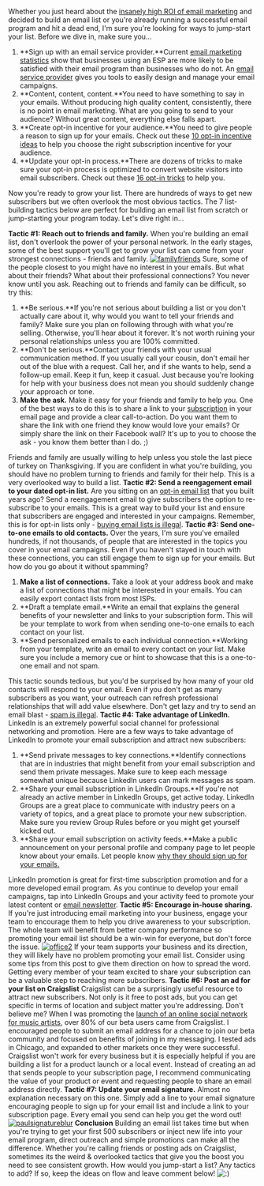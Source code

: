 Whether you just heard about the [insanely high ROI of email
marketing](http://blog.expresspigeon.com/2014/01/06/email-marketing-statistics-2014/)
and decided to build an email list or you're already running a
successful email program and hit a dead end, I'm sure you're looking for
ways to jump-start your list. Before we dive in, make sure you...

1.  **Sign up with an email service provider.**Current [email marketing
    statistics](http://blog.expresspigeon.com/2014/01/06/email-marketing-statistics-2014/)
    show that businesses using an ESP are more likely to be satisfied
    with their email program than businesses who do not. An [email
    service provider](http://expresspigeon.com) gives you tools to
    easily design and manage your email campaigns.
2.  **Content, content, content.**You need to have something to say in
    your emails. Without producing high quality content, consistently,
    there is no point in email marketing. What are you going to send to
    your audience? Without great content, everything else falls apart.
3.  **Create opt-in incentive for your audience.**You need to give
    people a reason to sign up for your emails. Check out these [10
    opt-in incentive
    ideas](http://blog.expresspigeon.com/2014/04/21/10-powerful-opt-in-incentives-that-will-get-you-more-email-subscribers/)
    to help you choose the right subscription incentive for your
    audience.
4.  **Update your opt-in process.**There are dozens of tricks to make
    sure your opt-in process is optimized to convert website visitors
    into email subscribers. Check out these [16 opt-in
    tricks](http://blog.expresspigeon.com/2014/02/24/16-opt-in-tricks-to-grow-your-email-list/)
    to help you.

Now you're ready to grow your list. There are hundreds of ways to get
new subscribers but we often overlook the most obvious tactics. The 7
list-building tactics below are perfect for building an email list from
scratch or jump-starting your program today. Let's dive right in...

**Tactic \#1: Reach out to friends and family.** When you're building an
email list, don't overlook the power of your personal network. In the
early stages, some of the best support you'll get to grow your list can
come from your strongest connections - friends and family.
[![familyfriends](http://blog.expresspigeon.com/wp-content/uploads/2014/04/familyfriends.jpg)](http://blog.expresspigeon.com/wp-content/uploads/2014/04/familyfriends.jpg)
Sure, some of the people closest to you might have no interest in your
emails. But what about their friends? What about their professional
connections? You never know until you ask. Reaching out to friends and
family can be difficult, so try this:

1.  **Be serious.**If you're not serious about building a list or you
    don't actually care about it, why would you want to tell your
    friends and family? Make sure you plan on following through with
    what you're selling. Otherwise, you'll hear about it forever. It's
    not worth ruining your personal relationships unless you are 100%
    committed.
2.  **Don't be serious.**Contact your friends with your usual
    communication method. If you usually call your cousin, don't email
    her out of the blue with a request. Call her, and if she wants to
    help, send a follow-up email. Keep it fun, keep it casual. Just
    because you're looking for help with your business does not mean you
    should suddenly change your approach or tone.
3.  **Make the ask.** Make it easy for your friends and family to help
    you. One of the best ways to do this is to share a link to your
    [subscription](http://blog.expresspigeon.com/2013/11/18/custom-email-subscription-form/)
    in your email page and provide a clear call-to-action. Do you want
    them to share the link with one friend they know would love your
    emails? Or simply share the link on their Facebook wall? It's up to
    you to choose the ask - you know them better than I do. ;)

Friends and family are usually willing to help unless you stole the last
piece of turkey on Thanksgiving. If you are confident in what you're
building, you should have no problem turning to friends and family for
their help. This is a very overlooked way to build a list. **Tactic \#2:
Send a reengagement email to your dated opt-in list.** Are you sitting
on an [opt-in email
list](http://blog.expresspigeon.com/2014/02/24/16-opt-in-tricks-to-grow-your-email-list/)
that you built years ago? Send a reengagement email to give subscribers
the option to re-subscribe to your emails. This is a great way to build
your list and ensure that subscribers are engaged and interested in your
campaigns. Remember, this is for opt-in lists only - [buying email lists
is
illegal](http://blog.expresspigeon.com/2014/02/12/11-reasons-to-never-purchase-an-email-list/).
**Tactic \#3: Send one-to-one emails to old contacts.** Over the years,
I'm sure you've emailed hundreds, if not thousands, of people that are
interested in the topics you cover in your email campaigns. Even if you
haven't stayed in touch with these connections, you can still engage
them to sign up for your emails. But how do you go about it without
spamming?

1.  **Make a list of connections.** Take a look at your address book and
    make a list of connections that might be interested in your emails.
    You can easily export contact lists from most ISPs.
2.  **Draft a template email.**Write an email that explains the general
    benefits of your newsletter and links to your subscription form.
    This will be your template to work from when sending one-to-one
    emails to each contact on your list.
3.  **Send personalized emails to each individual connection.**Working
    from your template, write an email to every contact on your list.
    Make sure you include a memory cue or hint to showcase that this is
    a one-to-one email and not spam.

This tactic sounds tedious, but you'd be surprised by how many of your
old contacts will respond to your email. Even if you don't get as many
subscribers as you want, your outreach can refresh professional
relationships that will add value elsewhere. Don't get lazy and try to
send an email blast - [spam is
illegal](http://www.business.ftc.gov/documents/bus61-can-spam-act-compliance-guide-business).
**Tactic \#4: Take advantage of LinkedIn.** LinkedIn is an extremely
powerful social channel for professional networking and promotion. Here
are a few ways to take advantage of LinkedIn to promote your email
subscription and attract new subscribers:

1.  **Send private messages to key connections.**Identify connections
    that are in industries that might benefit from your email
    subscription and send them private messages. Make sure to keep each
    message somewhat unique because LinkedIn users can mark messages as
    spam.
2.  **Share your email subscription in LinkedIn Groups.**If you're not
    already an active member in LinkedIn Groups, get active today.
    LinkedIn Groups are a great place to communicate with industry peers
    on a variety of topics, and a great place to promote your new
    subscription. Make sure you review Group Rules before or you might
    get yourself kicked out.
3.  **Share your email subscription on activity feeds.**Make a public
    announcement on your personal profile and company page to let people
    know about your emails. Let people know [why they should sign up for
    your
    emails.](http://blog.expresspigeon.com/2014/04/21/10-powerful-opt-in-incentives-that-will-get-you-more-email-subscribers/)

LinkedIn promotion is great for first-time subscription promotion and
for a more developed email program. As you continue to develop your
email campaigns, tap into LinkedIn Groups and your activity feed to
promote your latest content or [email
newsletter](http://expresspigeon.com). **Tactic \#5: Encourage in-house
sharing.** If you're just introducing email marketing into your
business, engage your team to encourage them to help you drive awareness
to your subscription. The whole team will benefit from better company
performance so promoting your email list should be a win-win for
everyone, but don't force the issue.
[![office2](http://blog.expresspigeon.com/wp-content/uploads/2014/04/office2.jpg)](http://blog.expresspigeon.com/wp-content/uploads/2014/04/office2.jpg)
If your team supports your business and its direction, they will likely
have no problem promoting your email list. Consider using some tips from
this post to give them direction on how to spread the word. Getting
every member of your team excited to share your subscription can be a
valuable step to reaching more subscribers. **Tactic \#6: Post an ad for
your list on Craigslist** Craigslist can be a surprisingly useful
resource to attract new subscribers. Not only is it free to post ads,
but you can get specific in terms of location and subject matter you're
addressing. Don't believe me? When I was promoting the [launch of an
online social network for music
artists](http://techcrunch.com/2013/08/08/8th-stage-launches-in-beta-to-offer-a-linkedin-for-musicians-with-built-in-talent-development/),
over 80% of our beta users came from Craigslist. I encouraged people to
submit an email address for a chance to join our beta community and
focused on benefits of joining in my messaging. I tested ads in Chicago,
and expanded to other markets once they were successful. Craigslist
won't work for every business but it is especially helpful if you are
building a list for a product launch or a local event. Instead of
creating an ad that sends people to your subscription page, I recommend
communicating the value of your product or event and requesting people
to share an email address directly. **Tactic \#7: Update your email
signature.** Almost no explanation necessary on this one. Simply add a
line to your email signature encouraging people to sign up for your
email list and include a link to your subscription page. Every email you
send can help you get the word out!
[![paulsignatureblur](http://blog.expresspigeon.com/wp-content/uploads/2014/05/paulsignatureblur.png)](http://blog.expresspigeon.com/wp-content/uploads/2014/05/paulsignatureblur.png)
**Conclusion** Building an email list takes time but when you're trying
to get your first 500 subscribers or inject new life into your email
program, direct outreach and simple promotions can make all the
difference. Whether you're calling friends or posting ads on Craigslist,
sometimes its the weird & overlooked tactics that give you the boost you
need to see consistent growth. How would you jump-start a list? Any
tactics to add? If so, keep the ideas on flow and leave comment below!
![:)](http://blog.expresspigeon.com/wp-includes/images/smilies/icon_smile.gif)
